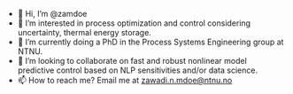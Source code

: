 - 👋 Hi, I’m @zamdoe
- 👀 I’m interested in process optimization and control considering uncertainty, thermal energy storage.
- 🌱 I’m currently doing a PhD in the Process Systems Engineering group at NTNU. 
- 💞️ I’m looking to collaborate on fast and robust nonlinear model predictive control based on NLP sensitivities and/or data science. 
- 📫 How to reach me? Email me at zawadi.n.mdoe@ntnu.no

<!---
zamdoe/zamdoe is a ✨ special ✨ repository because its `README.md` (this file) appears on your GitHub profile.
You can click the Preview link to take a look at your changes.
--->
